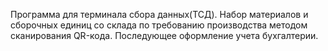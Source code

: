 Программа для терминала сбора данных(ТСД). Набор материалов и сборочных единиц со склада по требованию производства методом сканирования QR-кода. Последующее оформление учета бухгалтерии. 
